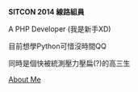 **SITCON 2014 線路組員**

A PHP Developer (我是新手XD)

目前想學Python可惜沒時間QQ

同時是個快被統測壓力壓扁(?)的高三生  

[About Me](http://about.me/pantc12)

